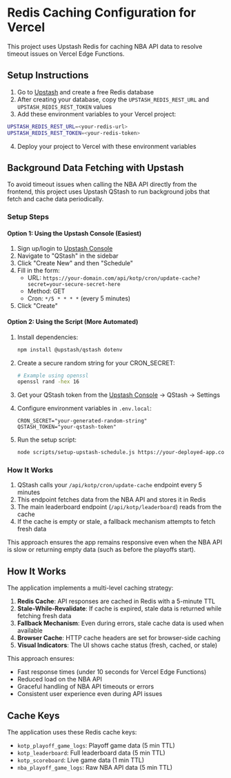 # Redis Caching Configuration for Vercel

This project uses Upstash Redis for caching NBA API data to resolve timeout issues on Vercel Edge Functions.

## Setup Instructions

1. Go to [Upstash](https://upstash.com/) and create a free Redis database
2. After creating your database, copy the `UPSTASH_REDIS_REST_URL` and `UPSTASH_REDIS_REST_TOKEN` values
3. Add these environment variables to your Vercel project:

```bash
UPSTASH_REDIS_REST_URL=<your-redis-url>
UPSTASH_REDIS_REST_TOKEN=<your-redis-token>
```

4. Deploy your project to Vercel with these environment variables

## Background Data Fetching with Upstash

To avoid timeout issues when calling the NBA API directly from the frontend, this project uses Upstash QStash to run background jobs that fetch and cache data periodically.

### Setup Steps

#### Option 1: Using the Upstash Console (Easiest)

1. Sign up/login to [Upstash Console](https://console.upstash.com/)
2. Navigate to "QStash" in the sidebar
3. Click "Create New" and then "Schedule"
4. Fill in the form:
   - URL: `https://your-domain.com/api/kotp/cron/update-cache?secret=your-secure-secret-here`
   - Method: GET
   - Cron: `*/5 * * * *` (every 5 minutes)
5. Click "Create"

#### Option 2: Using the Script (More Automated)

1. Install dependencies:
   ```bash
   npm install @upstash/qstash dotenv
   ```

2. Create a secure random string for your CRON_SECRET:
   ```bash
   # Example using openssl
   openssl rand -hex 16
   ```

3. Get your QStash token from the [Upstash Console](https://console.upstash.com/) → QStash → Settings

4. Configure environment variables in `.env.local`:
   ```
   CRON_SECRET="your-generated-random-string"
   QSTASH_TOKEN="your-qstash-token"
   ```

5. Run the setup script:
   ```bash
   node scripts/setup-upstash-schedule.js https://your-deployed-app.com
   ```

### How It Works

1. QStash calls your `/api/kotp/cron/update-cache` endpoint every 5 minutes
2. This endpoint fetches data from the NBA API and stores it in Redis
3. The main leaderboard endpoint (`/api/kotp/leaderboard`) reads from the cache
4. If the cache is empty or stale, a fallback mechanism attempts to fetch fresh data

This approach ensures the app remains responsive even when the NBA API is slow or returning empty data (such as before the playoffs start).

## How It Works

The application implements a multi-level caching strategy:

1. **Redis Cache**: API responses are cached in Redis with a 5-minute TTL
2. **Stale-While-Revalidate**: If cache is expired, stale data is returned while fetching fresh data
3. **Fallback Mechanism**: Even during errors, stale cache data is used when available
4. **Browser Cache**: HTTP cache headers are set for browser-side caching
5. **Visual Indicators**: The UI shows cache status (fresh, cached, or stale)

This approach ensures:

- Fast response times (under 10 seconds for Vercel Edge Functions)
- Reduced load on the NBA API
- Graceful handling of NBA API timeouts or errors
- Consistent user experience even during API issues

## Cache Keys

The application uses these Redis cache keys:

- `kotp_playoff_game_logs`: Playoff game data (5 min TTL)
- `kotp_leaderboard`: Full leaderboard data (5 min TTL)
- `kotp_scoreboard`: Live game data (1 min TTL)
- `nba_playoff_game_logs`: Raw NBA API data (5 min TTL)

